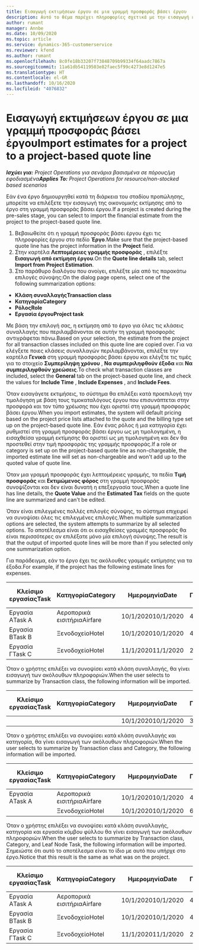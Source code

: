 ```yaml
---
title: Εισαγωγή εκτιμήσεων έργου σε μια γραμμή προσφοράς βάσει έργου
description: Αυτό το θέμα παρέχει πληροφορίες σχετικά με την εισαγωγή εκτιμήσεων από ένα έργο σε μια γραμμή προσφοράς.
author: rumant
manager: Annbe
ms.date: 10/09/2020
ms.topic: article
ms.service: dynamics-365-customerservice
ms.reviewer: kfend
ms.author: rumant
ms.openlocfilehash: 8c0fe18b33207f73848709b99334f64aadc7867a
ms.sourcegitcommit: 11a61db54119503e82faec5f99c4273e8d1247e5
ms.translationtype: HT
ms.contentlocale: el-GR
ms.lasthandoff: 10/16/2020
ms.locfileid: "4076832"
---
```

# <a name="import-estimates-for-a-project-to-a-project-based-quote-line"></a><span data-ttu-id="e7d1c-103">Εισαγωγή εκτιμήσεων έργου σε μια γραμμή προσφοράς βάσει έργου</span><span class="sxs-lookup"><span data-stu-id="e7d1c-103">Import estimates for a project to a project-based quote line</span></span>

<span data-ttu-id="e7d1c-104">_**Ισχύει για:** Project Operations για σενάρια βασισμένα σε πόρους/μη εφοδιασμένα_</span><span class="sxs-lookup"><span data-stu-id="e7d1c-104">_**Applies To:** Project Operations for resource/non-stocked based scenarios_</span></span>


<span data-ttu-id="e7d1c-105">Εάν ένα έργο δημιουργηθεί κατά τη διάρκεια του σταδίου προπώλησης, μπορείτε να επιλέξετε την εισαγωγή της οικονομικής εκτίμησης από το έργο στη γραμμή προσφοράς βάσει έργου.</span><span class="sxs-lookup"><span data-stu-id="e7d1c-105">If a project is created during the pre-sales stage, you can select to import the financial estimate from the project to the project-based quote line.</span></span>

1. <span data-ttu-id="e7d1c-106">Βεβαιωθείτε ότι η γραμμή προσφοράς βάσει έργου έχει τις πληροφορίες έργου στο πεδίο **Έργο**.</span><span class="sxs-lookup"><span data-stu-id="e7d1c-106">Make sure that the project-based quote line has the project information in the **Project** field.</span></span>
2. <span data-ttu-id="e7d1c-107">Στην καρτέλα **Λεπτομέρειες γραμμής προσφοράς** , επιλέξτε **Εισαγωγή από εκτίμηση έργου**.</span><span class="sxs-lookup"><span data-stu-id="e7d1c-107">On the **Quote line details** tab, select **Import from Project Estimation**.</span></span>
3. <span data-ttu-id="e7d1c-108">Στο παράθυρο διαλόγου που ανοίγει, επιλέξτε μία από τις παρακάτω επιλογές σύνοψης:</span><span class="sxs-lookup"><span data-stu-id="e7d1c-108">On the dialog page opens, select one of the following summarization options:</span></span>

  - <span data-ttu-id="e7d1c-109">**Κλάση συναλλαγής**</span><span class="sxs-lookup"><span data-stu-id="e7d1c-109">**Transaction class**</span></span>
  - <span data-ttu-id="e7d1c-110">**Κατηγορία**</span><span class="sxs-lookup"><span data-stu-id="e7d1c-110">**Category**</span></span>
  - <span data-ttu-id="e7d1c-111">**Ρόλος**</span><span class="sxs-lookup"><span data-stu-id="e7d1c-111">**Role**</span></span> 
  - <span data-ttu-id="e7d1c-112">**Εργασία έργου**</span><span class="sxs-lookup"><span data-stu-id="e7d1c-112">**Project task**</span></span>

<span data-ttu-id="e7d1c-113">Με βάση την επιλογή σας, η εκτίμηση από το έργο για όλες τις κλάσεις συναλλαγής που περιλαμβάνονται σε αυτήν τη γραμμή προσφοράς αντιγράφεται πάνω.</span><span class="sxs-lookup"><span data-stu-id="e7d1c-113">Based on your selection, the estimate from the project for all transaction classes included on this quote line are copied over.</span></span> <span data-ttu-id="e7d1c-114">Για να ελέγξετε ποιες κλάσεις συναλλαγών περιλαμβάνονται, επιλέξτε την καρτέλα **Γενικά** στη γραμμή προσφοράς βάσει έργου και ελέγξτε τις τιμές για το στοιχείο **Συμπερίληψη χρόνου** , **Να συμπεριληφθούν έξοδα** και **Να συμπεριληφθούν χρεώσεις**.</span><span class="sxs-lookup"><span data-stu-id="e7d1c-114">To check what transaction classes are included, select the **General** tab on the project-based quote line, and check the values for **Include Time** , **Include Expenses** , and **Include Fees**.</span></span>

<span data-ttu-id="e7d1c-115">Όταν εισαγάγετε εκτιμήσεις, το σύστημα θα επιλέξει κατά προεπιλογή την τιμολόγηση με βάση τους τιμοκαταλόγους έργου που επισυνάπτεται στην προσφορά και τον τύπο χρέωσης που έχει οριστεί στη γραμμή προσφοράς βάσει έργου.</span><span class="sxs-lookup"><span data-stu-id="e7d1c-115">When you import estimates, the system will default pricing based on the project price lists attached to the quote and the billing type set up on the project-based quote line.</span></span> <span data-ttu-id="e7d1c-116">Εάν ένας ρόλος ή μια κατηγορία έχει ρυθμιστεί στη γραμμή προσφοράς βάσει έργου ως μη τιμολογημένη, η εισαχθείσα γραμμή εκτίμησης θα οριστεί ως μη τιμολογημένη και δεν θα προστεθεί στην τιμή προσφοράς της γραμμής προσφοράς.</span><span class="sxs-lookup"><span data-stu-id="e7d1c-116">If a role or category is set up on the project-based quote line as non-chargeable, the imported estimate line will set as non-chargeable and won't add up to the quoted value of quote line.</span></span>

<span data-ttu-id="e7d1c-117">Όταν μια γραμμή προσφοράς έχει λεπτομέρειες γραμμής, τα πεδία **Τιμή προσφοράς** και **Εκτιμώμενος φόρος** στη γραμμή προσφοράς συνοψίζονται και δεν είναι δυνατή η επεξεργασία τους.</span><span class="sxs-lookup"><span data-stu-id="e7d1c-117">When a quote line has line details, the **Quote Value** and the **Estimated Tax** fields on the quote line are summarized and can't be edited.</span></span>

<span data-ttu-id="e7d1c-118">Όταν είναι επιλεγμένες πολλές επιλογές σύνοψης, το σύστημα επιχειρεί να συνοψίσει όλες τις επιλεγμένες επιλογές.</span><span class="sxs-lookup"><span data-stu-id="e7d1c-118">When multiple summarization options are selected, the system attempts to summarize by all selected options.</span></span> <span data-ttu-id="e7d1c-119">Το αποτέλεσμα είναι ότι οι εισαχθείσες γραμμές προσφοράς θα είναι περισσότερες αν επιλέξατε μόνο μία επιλογή σύνοψης.</span><span class="sxs-lookup"><span data-stu-id="e7d1c-119">The result is that the output of imported quote lines will be more than if you selected only one summarization option.</span></span>

<span data-ttu-id="e7d1c-120">Για παράδειγμα, εάν το έργο έχει τις ακόλουθες γραμμές εκτίμησης για τα έξοδα.</span><span class="sxs-lookup"><span data-stu-id="e7d1c-120">For example, if the project has the following estimate lines for expenses.</span></span>

| <span data-ttu-id="e7d1c-121">Κλείσιμο εργασίας</span><span class="sxs-lookup"><span data-stu-id="e7d1c-121">Task</span></span> | <span data-ttu-id="e7d1c-122">Κατηγορία</span><span class="sxs-lookup"><span data-stu-id="e7d1c-122">Category</span></span> | <span data-ttu-id="e7d1c-123">Ημερομηνία</span><span class="sxs-lookup"><span data-stu-id="e7d1c-123">Date</span></span> | <span data-ttu-id="e7d1c-124">Ποσότητα</span><span class="sxs-lookup"><span data-stu-id="e7d1c-124">Quantity</span></span> | <span data-ttu-id="e7d1c-125">Τιμή μονάδας</span><span class="sxs-lookup"><span data-stu-id="e7d1c-125">Unit price</span></span> | <span data-ttu-id="e7d1c-126">Ποσό</span><span class="sxs-lookup"><span data-stu-id="e7d1c-126">Amount</span></span> |
| --- | --- | --- | --- | --- | --- |
| <span data-ttu-id="e7d1c-127">Εργασία Α</span><span class="sxs-lookup"><span data-stu-id="e7d1c-127">Task A</span></span> | <span data-ttu-id="e7d1c-128">Αεροπορικά εισιτήρια</span><span class="sxs-lookup"><span data-stu-id="e7d1c-128">Airfare</span></span> | <span data-ttu-id="e7d1c-129">10/1/2020</span><span class="sxs-lookup"><span data-stu-id="e7d1c-129">10/1/2020</span></span> | <span data-ttu-id="e7d1c-130">4</span><span class="sxs-lookup"><span data-stu-id="e7d1c-130">4</span></span> | <span data-ttu-id="e7d1c-131">400</span><span class="sxs-lookup"><span data-stu-id="e7d1c-131">400</span></span> | <span data-ttu-id="e7d1c-132">1600</span><span class="sxs-lookup"><span data-stu-id="e7d1c-132">1600</span></span> |
| <span data-ttu-id="e7d1c-133">Εργασία Β</span><span class="sxs-lookup"><span data-stu-id="e7d1c-133">Task B</span></span> | <span data-ttu-id="e7d1c-134">Ξενοδοχείο</span><span class="sxs-lookup"><span data-stu-id="e7d1c-134">Hotel</span></span> | <span data-ttu-id="e7d1c-135">10/1/2020</span><span class="sxs-lookup"><span data-stu-id="e7d1c-135">10/1/2020</span></span> | <span data-ttu-id="e7d1c-136">4</span><span class="sxs-lookup"><span data-stu-id="e7d1c-136">4</span></span> | <span data-ttu-id="e7d1c-137">200</span><span class="sxs-lookup"><span data-stu-id="e7d1c-137">200</span></span> | <span data-ttu-id="e7d1c-138">800</span><span class="sxs-lookup"><span data-stu-id="e7d1c-138">800</span></span> |
| <span data-ttu-id="e7d1c-139">Εργασία Γ</span><span class="sxs-lookup"><span data-stu-id="e7d1c-139">Task C</span></span> | <span data-ttu-id="e7d1c-140">Ξενοδοχείο</span><span class="sxs-lookup"><span data-stu-id="e7d1c-140">Hotel</span></span> | <span data-ttu-id="e7d1c-141">11/1/2020</span><span class="sxs-lookup"><span data-stu-id="e7d1c-141">11/1/2020</span></span> | <span data-ttu-id="e7d1c-142">2</span><span class="sxs-lookup"><span data-stu-id="e7d1c-142">2</span></span> | <span data-ttu-id="e7d1c-143">200</span><span class="sxs-lookup"><span data-stu-id="e7d1c-143">200</span></span> | <span data-ttu-id="e7d1c-144">400</span><span class="sxs-lookup"><span data-stu-id="e7d1c-144">400</span></span> |

<span data-ttu-id="e7d1c-145">Όταν ο χρήστης επιλέξει να συνοψίσει κατά κλάση συναλλαγής, θα γίνει εισαγωγή των ακόλουθων πληροφοριών.</span><span class="sxs-lookup"><span data-stu-id="e7d1c-145">When the user selects to summarize by Transaction class, the following information will be imported.</span></span>

| <span data-ttu-id="e7d1c-146">Κλείσιμο εργασίας</span><span class="sxs-lookup"><span data-stu-id="e7d1c-146">Task</span></span> | <span data-ttu-id="e7d1c-147">Κατηγορία</span><span class="sxs-lookup"><span data-stu-id="e7d1c-147">Category</span></span> | <span data-ttu-id="e7d1c-148">Ημερομηνία</span><span class="sxs-lookup"><span data-stu-id="e7d1c-148">Date</span></span> | <span data-ttu-id="e7d1c-149">Ποσότητα</span><span class="sxs-lookup"><span data-stu-id="e7d1c-149">Quantity</span></span> | <span data-ttu-id="e7d1c-150">Τιμή μονάδας</span><span class="sxs-lookup"><span data-stu-id="e7d1c-150">Unit price</span></span> | <span data-ttu-id="e7d1c-151">Ποσό</span><span class="sxs-lookup"><span data-stu-id="e7d1c-151">Amount</span></span> |
| --- | --- | --- | --- | --- | --- |
| | | <span data-ttu-id="e7d1c-152">10/1/2020</span><span class="sxs-lookup"><span data-stu-id="e7d1c-152">10/1/2020</span></span> | <span data-ttu-id="e7d1c-153">3.34</span><span class="sxs-lookup"><span data-stu-id="e7d1c-153">3.34</span></span> | <span data-ttu-id="e7d1c-154">840</span><span class="sxs-lookup"><span data-stu-id="e7d1c-154">840</span></span> | <span data-ttu-id="e7d1c-155">2800</span><span class="sxs-lookup"><span data-stu-id="e7d1c-155">2800</span></span> |

<span data-ttu-id="e7d1c-156">Όταν ο χρήστης επιλέξει να συνοψίσει κατά κλάση συναλλαγής και κατηγορία, θα γίνει εισαγωγή των ακόλουθων πληροφοριών.</span><span class="sxs-lookup"><span data-stu-id="e7d1c-156">When the user selects to summarize by Transaction class and Category, the following information will be imported.</span></span>

| <span data-ttu-id="e7d1c-157">Κλείσιμο εργασίας</span><span class="sxs-lookup"><span data-stu-id="e7d1c-157">Task</span></span> | <span data-ttu-id="e7d1c-158">Κατηγορία</span><span class="sxs-lookup"><span data-stu-id="e7d1c-158">Category</span></span> | <span data-ttu-id="e7d1c-159">Ημερομηνία</span><span class="sxs-lookup"><span data-stu-id="e7d1c-159">Date</span></span> | <span data-ttu-id="e7d1c-160">Ποσότητα</span><span class="sxs-lookup"><span data-stu-id="e7d1c-160">Quantity</span></span> | <span data-ttu-id="e7d1c-161">Τιμή μονάδας</span><span class="sxs-lookup"><span data-stu-id="e7d1c-161">Unit price</span></span> | <span data-ttu-id="e7d1c-162">Ποσό</span><span class="sxs-lookup"><span data-stu-id="e7d1c-162">Amount</span></span> |
| --- | --- | --- | --- | --- | --- |
| <span data-ttu-id="e7d1c-163">Εργασία Α</span><span class="sxs-lookup"><span data-stu-id="e7d1c-163">Task A</span></span> | <span data-ttu-id="e7d1c-164">Αεροπορικά εισιτήρια</span><span class="sxs-lookup"><span data-stu-id="e7d1c-164">Airfare</span></span> | <span data-ttu-id="e7d1c-165">10/1/2020</span><span class="sxs-lookup"><span data-stu-id="e7d1c-165">10/1/2020</span></span> | <span data-ttu-id="e7d1c-166">4</span><span class="sxs-lookup"><span data-stu-id="e7d1c-166">4</span></span> | <span data-ttu-id="e7d1c-167">400</span><span class="sxs-lookup"><span data-stu-id="e7d1c-167">400</span></span> | <span data-ttu-id="e7d1c-168">1600</span><span class="sxs-lookup"><span data-stu-id="e7d1c-168">1600</span></span> |
| | <span data-ttu-id="e7d1c-169">Ξενοδοχείο</span><span class="sxs-lookup"><span data-stu-id="e7d1c-169">Hotel</span></span> | <span data-ttu-id="e7d1c-170">10/1/2020</span><span class="sxs-lookup"><span data-stu-id="e7d1c-170">10/1/2020</span></span> | <span data-ttu-id="e7d1c-171">6</span><span class="sxs-lookup"><span data-stu-id="e7d1c-171">6</span></span> | <span data-ttu-id="e7d1c-172">200</span><span class="sxs-lookup"><span data-stu-id="e7d1c-172">200</span></span> | <span data-ttu-id="e7d1c-173">1200</span><span class="sxs-lookup"><span data-stu-id="e7d1c-173">1200</span></span> |

<span data-ttu-id="e7d1c-174">Όταν ο χρήστης επιλέξει να συνοψίσει κατά κλάση συναλλαγής, κατηγορία και εργασία κόμβου φύλλου θα γίνει εισαγωγή των ακόλουθων πληροφοριών.</span><span class="sxs-lookup"><span data-stu-id="e7d1c-174">When the user selects to summarize by Transaction class, Category, and Leaf Node Task, the following information will be imported.</span></span> <span data-ttu-id="e7d1c-175">Σημειώστε ότι αυτό το αποτέλεσμα είναι το ίδιο με αυτό που υπήρχε στο έργο.</span><span class="sxs-lookup"><span data-stu-id="e7d1c-175">Notice that this result is the same as what was on the project.</span></span>

| <span data-ttu-id="e7d1c-176">Κλείσιμο εργασίας</span><span class="sxs-lookup"><span data-stu-id="e7d1c-176">Task</span></span> | <span data-ttu-id="e7d1c-177">Κατηγορία</span><span class="sxs-lookup"><span data-stu-id="e7d1c-177">Category</span></span> | <span data-ttu-id="e7d1c-178">Ημερομηνία</span><span class="sxs-lookup"><span data-stu-id="e7d1c-178">Date</span></span> | <span data-ttu-id="e7d1c-179">Ποσότητα</span><span class="sxs-lookup"><span data-stu-id="e7d1c-179">Quantity</span></span> | <span data-ttu-id="e7d1c-180">Τιμή μονάδας</span><span class="sxs-lookup"><span data-stu-id="e7d1c-180">Unit price</span></span> | <span data-ttu-id="e7d1c-181">Ποσό</span><span class="sxs-lookup"><span data-stu-id="e7d1c-181">Amount</span></span> |
| --- | --- | --- | --- | --- | --- |
| <span data-ttu-id="e7d1c-182">Εργασία Α</span><span class="sxs-lookup"><span data-stu-id="e7d1c-182">Task A</span></span> | <span data-ttu-id="e7d1c-183">Αεροπορικά εισιτήρια</span><span class="sxs-lookup"><span data-stu-id="e7d1c-183">Airfare</span></span> | <span data-ttu-id="e7d1c-184">10/1/2020</span><span class="sxs-lookup"><span data-stu-id="e7d1c-184">10/1/2020</span></span> | <span data-ttu-id="e7d1c-185">4</span><span class="sxs-lookup"><span data-stu-id="e7d1c-185">4</span></span> | <span data-ttu-id="e7d1c-186">400</span><span class="sxs-lookup"><span data-stu-id="e7d1c-186">400</span></span> | <span data-ttu-id="e7d1c-187">1600</span><span class="sxs-lookup"><span data-stu-id="e7d1c-187">1600</span></span> |
| <span data-ttu-id="e7d1c-188">Εργασία Β</span><span class="sxs-lookup"><span data-stu-id="e7d1c-188">Task B</span></span> | <span data-ttu-id="e7d1c-189">Ξενοδοχείο</span><span class="sxs-lookup"><span data-stu-id="e7d1c-189">Hotel</span></span> | <span data-ttu-id="e7d1c-190">10/1/2020</span><span class="sxs-lookup"><span data-stu-id="e7d1c-190">10/1/2020</span></span> | <span data-ttu-id="e7d1c-191">4</span><span class="sxs-lookup"><span data-stu-id="e7d1c-191">4</span></span> | <span data-ttu-id="e7d1c-192">200</span><span class="sxs-lookup"><span data-stu-id="e7d1c-192">200</span></span> | <span data-ttu-id="e7d1c-193">800</span><span class="sxs-lookup"><span data-stu-id="e7d1c-193">800</span></span> |
| <span data-ttu-id="e7d1c-194">Εργασία Γ</span><span class="sxs-lookup"><span data-stu-id="e7d1c-194">Task C</span></span> | <span data-ttu-id="e7d1c-195">Ξενοδοχείο</span><span class="sxs-lookup"><span data-stu-id="e7d1c-195">Hotel</span></span> | <span data-ttu-id="e7d1c-196">11/1/2020</span><span class="sxs-lookup"><span data-stu-id="e7d1c-196">11/1/2020</span></span> | <span data-ttu-id="e7d1c-197">2</span><span class="sxs-lookup"><span data-stu-id="e7d1c-197">2</span></span> | <span data-ttu-id="e7d1c-198">200</span><span class="sxs-lookup"><span data-stu-id="e7d1c-198">200</span></span> | <span data-ttu-id="e7d1c-199">400</span><span class="sxs-lookup"><span data-stu-id="e7d1c-199">400</span></span> |
